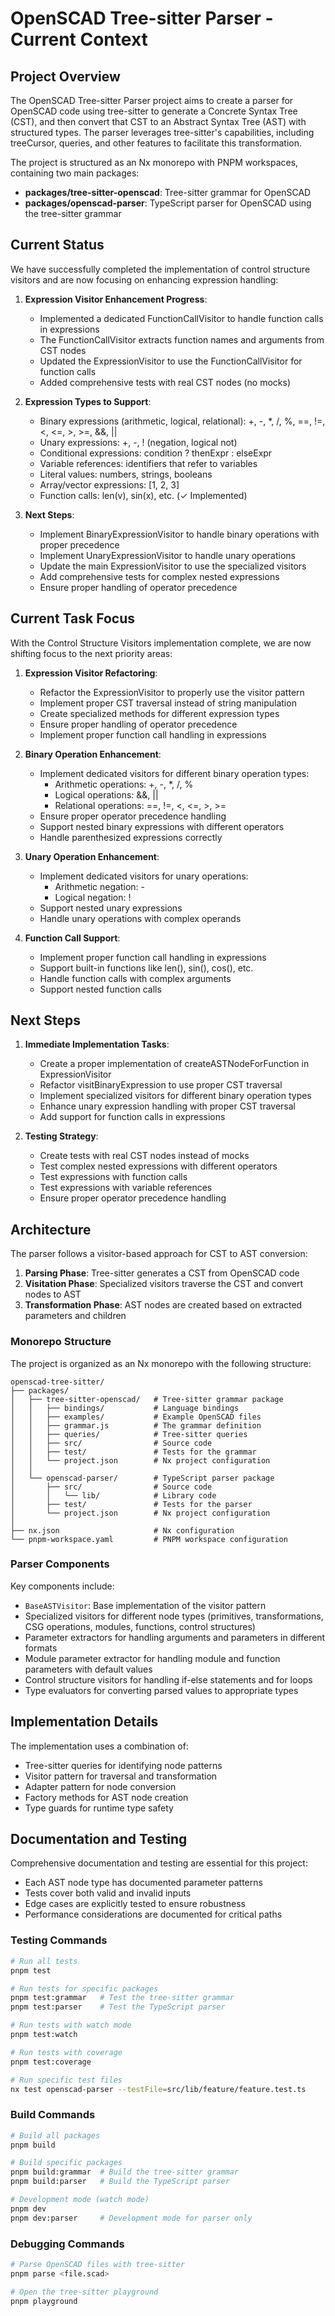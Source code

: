 # OpenSCAD Tree-sitter Parser - Current Context

## Project Overview

The OpenSCAD Tree-sitter Parser project aims to create a parser for OpenSCAD code using tree-sitter to generate a Concrete Syntax Tree (CST), and then convert that CST to an Abstract Syntax Tree (AST) with structured types. The parser leverages tree-sitter's capabilities, including treeCursor, queries, and other features to facilitate this transformation.

The project is structured as an Nx monorepo with PNPM workspaces, containing two main packages:
- **packages/tree-sitter-openscad**: Tree-sitter grammar for OpenSCAD
- **packages/openscad-parser**: TypeScript parser for OpenSCAD using the tree-sitter grammar

## Current Status

We have successfully completed the implementation of control structure visitors and are now focusing on enhancing expression handling:

1. **Expression Visitor Enhancement Progress**:
   - Implemented a dedicated FunctionCallVisitor to handle function calls in expressions
   - The FunctionCallVisitor extracts function names and arguments from CST nodes
   - Updated the ExpressionVisitor to use the FunctionCallVisitor for function calls
   - Added comprehensive tests with real CST nodes (no mocks)

2. **Expression Types to Support**:
   - Binary expressions (arithmetic, logical, relational): +, -, *, /, %, ==, !=, <, <=, >, >=, &&, ||
   - Unary expressions: +, -, ! (negation, logical not)
   - Conditional expressions: condition ? thenExpr : elseExpr
   - Variable references: identifiers that refer to variables
   - Literal values: numbers, strings, booleans
   - Array/vector expressions: [1, 2, 3]
   - Function calls: len(v), sin(x), etc. (✓ Implemented)

3. **Next Steps**:
   - Implement BinaryExpressionVisitor to handle binary operations with proper precedence
   - Implement UnaryExpressionVisitor to handle unary operations
   - Update the main ExpressionVisitor to use the specialized visitors
   - Add comprehensive tests for complex nested expressions
   - Ensure proper handling of operator precedence

## Current Task Focus

With the Control Structure Visitors implementation complete, we are now shifting focus to the next priority areas:

1. **Expression Visitor Refactoring**:
   - Refactor the ExpressionVisitor to properly use the visitor pattern
   - Implement proper CST traversal instead of string manipulation
   - Create specialized methods for different expression types
   - Ensure proper handling of operator precedence
   - Implement proper function call handling in expressions

2. **Binary Operation Enhancement**:
   - Implement dedicated visitors for different binary operation types:
     - Arithmetic operations: +, -, *, /, %
     - Logical operations: &&, ||
     - Relational operations: ==, !=, <, <=, >, >=
   - Ensure proper operator precedence handling
   - Support nested binary expressions with different operators
   - Handle parenthesized expressions correctly

3. **Unary Operation Enhancement**:
   - Implement dedicated visitors for unary operations:
     - Arithmetic negation: -
     - Logical negation: !
   - Support nested unary expressions
   - Handle unary operations with complex operands

4. **Function Call Support**:
   - Implement proper function call handling in expressions
   - Support built-in functions like len(), sin(), cos(), etc.
   - Handle function calls with complex arguments
   - Support nested function calls

## Next Steps

1. **Immediate Implementation Tasks**:
   - Create a proper implementation of createASTNodeForFunction in ExpressionVisitor
   - Refactor visitBinaryExpression to use proper CST traversal
   - Implement specialized visitors for different binary operation types
   - Enhance unary expression handling with proper CST traversal
   - Add support for function calls in expressions

2. **Testing Strategy**:
   - Create tests with real CST nodes instead of mocks
   - Test complex nested expressions with different operators
   - Test expressions with function calls
   - Test expressions with variable references
   - Ensure proper operator precedence handling

## Architecture

The parser follows a visitor-based approach for CST to AST conversion:

1. **Parsing Phase**: Tree-sitter generates a CST from OpenSCAD code
2. **Visitation Phase**: Specialized visitors traverse the CST and convert nodes to AST
3. **Transformation Phase**: AST nodes are created based on extracted parameters and children

### Monorepo Structure

The project is organized as an Nx monorepo with the following structure:

```
openscad-tree-sitter/
├── packages/
│   ├── tree-sitter-openscad/   # Tree-sitter grammar package
│   │   ├── bindings/           # Language bindings
│   │   ├── examples/           # Example OpenSCAD files
│   │   ├── grammar.js          # The grammar definition
│   │   ├── queries/            # Tree-sitter queries
│   │   ├── src/                # Source code
│   │   ├── test/               # Tests for the grammar
│   │   └── project.json        # Nx project configuration
│   │
│   └── openscad-parser/        # TypeScript parser package
│       ├── src/                # Source code
│       │   └── lib/            # Library code
│       ├── test/               # Tests for the parser
│       └── project.json        # Nx project configuration
│
├── nx.json                     # Nx configuration
└── pnpm-workspace.yaml         # PNPM workspace configuration
```

### Parser Components

Key components include:
- `BaseASTVisitor`: Base implementation of the visitor pattern
- Specialized visitors for different node types (primitives, transformations, CSG operations, modules, functions, control structures)
- Parameter extractors for handling arguments and parameters in different formats
- Module parameter extractor for handling module and function parameters with default values
- Control structure visitors for handling if-else statements and for loops
- Type evaluators for converting parsed values to appropriate types

## Implementation Details

The implementation uses a combination of:
- Tree-sitter queries for identifying node patterns
- Visitor pattern for traversal and transformation
- Adapter pattern for node conversion
- Factory methods for AST node creation
- Type guards for runtime type safety

## Documentation and Testing

Comprehensive documentation and testing are essential for this project:
- Each AST node type has documented parameter patterns
- Tests cover both valid and invalid inputs
- Edge cases are explicitly tested to ensure robustness
- Performance considerations are documented for critical paths

### Testing Commands

```bash
# Run all tests
pnpm test

# Run tests for specific packages
pnpm test:grammar   # Test the tree-sitter grammar
pnpm test:parser    # Test the TypeScript parser

# Run tests with watch mode
pnpm test:watch

# Run tests with coverage
pnpm test:coverage

# Run specific test files
nx test openscad-parser --testFile=src/lib/feature/feature.test.ts
```

### Build Commands

```bash
# Build all packages
pnpm build

# Build specific packages
pnpm build:grammar  # Build the tree-sitter grammar
pnpm build:parser   # Build the TypeScript parser

# Development mode (watch mode)
pnpm dev
pnpm dev:parser     # Development mode for parser only
```

### Debugging Commands

```bash
# Parse OpenSCAD files with tree-sitter
pnpm parse <file.scad>

# Open the tree-sitter playground
pnpm playground
```
